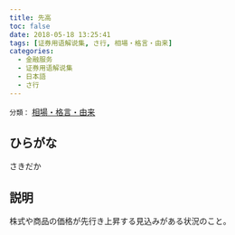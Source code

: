 ```yaml
---
title: 先高
toc: false
date: 2018-05-18 13:25:41
tags: [证券用语解说集, さ行, 相場・格言・由来]
categories:
  - 金融服务
  - 证券用语解说集
  - 日本語
  - さ行
---
```


`分類：` [相場・格言・由来](/tags/相場・格言・由来/)

## ひらがな

さきだか

## 説明

株式や商品の価格が先行き上昇する見込みがある状況のこと。
